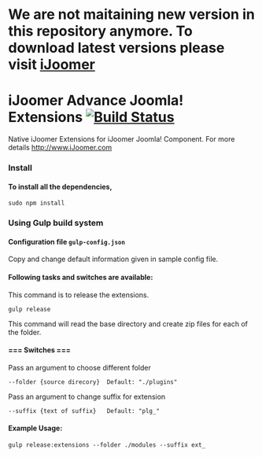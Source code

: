 # We are not maitaining new version in this repository anymore. To download latest versions please visit [iJoomer](http://www.iJoomer.com)

iJoomer Advance Joomla! Extensions   [![Build Status](https://travis-ci.org/ijoomer-advance/extensions.svg)](https://travis-ci.org/ijoomer-advance/extensions)
=============================

Native iJoomer Extensions for iJoomer Joomla! Component.
For more details http://www.iJoomer.com

### Install
#### To install all the dependencies,

```
sudo npm install
```

### Using Gulp build system
#### Configuration file `gulp-config.json`

Copy and change default information given in sample config file.

#### Following tasks and switches are available:

This command is to release the extensions.

    gulp release


This command will read the base directory and create zip files for each of the folder.

#### === Switches ===
Pass an argument to choose different folder

    --folder {source direcory}  Default: "./plugins"

Pass an argument to change suffix for extension

    --suffix {text of suffix}   Default: "plg_"

#### Example Usage:

	gulp release:extensions --folder ./modules --suffix ext_
